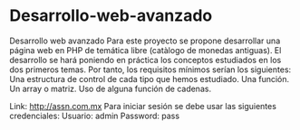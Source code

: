 # Desarrollo-web-avanzado
Desarrollo web avanzado
Para este proyecto se propone desarrollar una página web en PHP de temática libre (catàlogo de monedas antiguas).
El desarrollo se hará poniendo en práctica los conceptos estudiados en los dos primeros temas. Por tanto, 
los requisitos mínimos serían los siguientes: 
Una estructura de control de cada tipo que hemos estudiado. 
Una función. Un array o matriz. 
Uso de alguna función de cadenas.


Link: http://assn.com.mx 
Para iniciar sesión se debe usar las siguientes credenciales: 
Usuario: admin 
Password: pass
